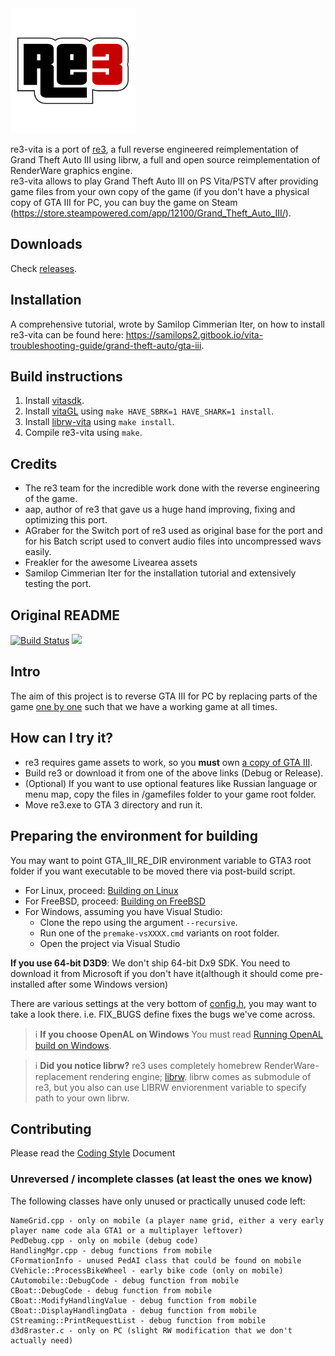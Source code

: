 <img src="https://github.com/GTAmodding/re3/blob/master/logo.png?raw=true" alt="re3 logo" width="200">

re3-vita is a port of [re3](https://github.com/GTAmodding/re3), a full reverse engineered reimplementation of Grand Theft Auto III using librw, a full and open source reimplementation of RenderWare graphics engine.  
re3-vita allows to play Grand Theft Auto III on PS Vita/PSTV after providing game files from your own copy of the game (if you don't have a physical copy of GTA III for PC, you can buy the game on Steam (https://store.steampowered.com/app/12100/Grand_Theft_Auto_III/).

## Downloads

Check [releases](https://github.com/TheOfficialFloW/re3/releases).

## Installation

A comprehensive tutorial, wrote by Samilop Cimmerian Iter, on how to install re3-vita can be found here:
https://samilops2.gitbook.io/vita-troubleshooting-guide/grand-theft-auto/gta-iii.

## Build instructions

1. Install [vitasdk](https://vitasdk.org/).
2. Install [vitaGL](https://github.com/Rinnegatamante/vitaGL) using `make HAVE_SBRK=1 HAVE_SHARK=1 install`.
3. Install [librw-vita](https://github.com/Rinnegatamante/librw) using `make install`.
4. Compile re3-vita using `make`.

## Credits

- The re3 team for the incredible work done with the reverse engineering of the game.
- aap, author of re3 that gave us a huge hand improving, fixing and optimizing this port.
- AGraber for the Switch port of re3 used as original base for the port and for his Batch script used to convert audio files into uncompressed wavs easily.
- Freakler for the awesome Livearea assets
- Samilop Cimmerian Iter for the installation tutorial and extensively testing the port.

## Original README

[![Build Status](https://img.shields.io/endpoint.svg?url=https%3A%2F%2Factions-badge.atrox.dev%2FGTAmodding%2Fre3%2Fbadge%3Fref%3Dmaster&style=flat)](https://actions-badge.atrox.dev/GTAmodding/re3/goto?ref=master)
<a href="https://discord.gg/aKYAwCx92H"><img src="https://img.shields.io/badge/discord-join-7289DA.svg?logo=discord&longCache=true&style=flat" /></a>

## Intro

The aim of this project is to reverse GTA III for PC by replacing
parts of the game [one by one](https://en.wikipedia.org/wiki/Ship_of_Theseus)
such that we have a working game at all times.

## How can I try it?

- re3 requires game assets to work, so you **must** own [a copy of GTA III](https://store.steampowered.com/app/12100/Grand_Theft_Auto_III/).
- Build re3 or download it from one of the above links (Debug or Release).
- (Optional) If you want to use optional features like Russian language or menu map, copy the files in /gamefiles folder to your game root folder.
- Move re3.exe to GTA 3 directory and run it.

## Preparing the environment for building

You may want to point GTA_III_RE_DIR environment variable to GTA3 root folder if you want executable to be moved there via post-build script.

- For Linux, proceed: [Building on Linux](https://github.com/GTAmodding/re3/wiki/Building-on-Linux)
- For FreeBSD, proceed: [Building on FreeBSD](https://github.com/GTAmodding/re3/wiki/Building-on-FreeBSD) 
- For Windows, assuming you have Visual Studio:
    - Clone the repo using the argument `--recursive`.
    - Run one of the `premake-vsXXXX.cmd` variants on root folder.
    - Open the project via Visual Studio  
    
**If you use 64-bit D3D9**: We don't ship 64-bit Dx9 SDK. You need to download it from Microsoft if you don't have it(although it should come pre-installed after some Windows version)  

There are various settings at the very bottom of [config.h](https://github.com/GTAmodding/re3/tree/master/src/core/config.h), you may want to take a look there. i.e. FIX_BUGS define fixes the bugs we've come across.

> :information_source: **If you choose OpenAL on Windows** You must read [Running OpenAL build on Windows](https://github.com/GTAmodding/re3/wiki/Running-OpenAL-build-on-Windows).

> :information_source: **Did you notice librw?** re3 uses completely homebrew RenderWare-replacement rendering engine; [librw](https://github.com/aap/librw/). librw comes as submodule of re3, but you also can use LIBRW enviorenment variable to specify path to your own librw.

## Contributing
Please read the [Coding Style](https://github.com/GTAmodding/re3/blob/master/CODING_STYLE.md) Document

### Unreversed / incomplete classes (at least the ones we know)
The following classes have only unused or practically unused code left:
```
NameGrid.cpp - only on mobile (a player name grid, either a very early player name code ala GTA1 or a multiplayer leftover)
PedDebug.cpp - only on mobile (debug code)
HandlingMgr.cpp - debug functions from mobile
CFormationInfo - unused PedAI class that could be found on mobile
CVehicle::ProcessBikeWheel - early bike code (only on mobile)
CAutomobile::DebugCode - debug function from mobile
CBoat::DebugCode - debug function from mobile
CBoat::ModifyHandlingValue - debug function from mobile
CBoat::DisplayHandlingData - debug function from mobile
CStreaming::PrintRequestList - debug function from mobile
d3d8raster.c - only on PC (slight RW modification that we don't actually need)
```

